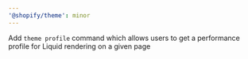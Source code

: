 ```yaml
---
'@shopify/theme': minor
---
```


Add `theme profile` command which allows users to get a performance profile for Liquid rendering on a given page
